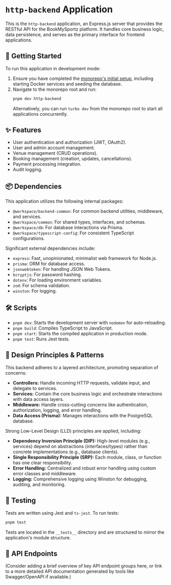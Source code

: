 # `http-backend` Application

This is the `http-backend` application, an Express.js server that provides the RESTful API for the BookMySportz platform. It handles core business logic, data persistence, and serves as the primary interface for frontend applications.

## 🚀 Getting Started

To run this application in development mode:

1.  Ensure you have completed the [monorepo's initial setup](../../README.md#getting-started), including starting Docker services and seeding the database.
2.  Navigate to the monorepo root and run:
    ```bash
    pnpm dev http-backend
    ```
    Alternatively, you can run `turbo dev` from the monorepo root to start all applications concurrently.

## ✨ Features

*   User authentication and authorization (JWT, OAuth2).
*   User and admin account management.
*   Venue management (CRUD operations).
*   Booking management (creation, updates, cancellations).
*   Payment processing integration.
*   Audit logging.

## 📦 Dependencies

This application utilizes the following internal packages:

*   `@workspace/backend-common`: For common backend utilities, middleware, and services.
*   `@workspace/common`: For shared types, interfaces, and schemas.
*   `@workspace/db`: For database interactions via Prisma.
*   `@workspace/typescript-config`: For consistent TypeScript configurations.

Significant external dependencies include:

*   `express`: Fast, unopinionated, minimalist web framework for Node.js.
*   `prisma`: ORM for database access.
*   `jsonwebtoken`: For handling JSON Web Tokens.
*   `bcryptjs`: For password hashing.
*   `dotenv`: For loading environment variables.
*   `zod`: For schema validation.
*   `winston`: For logging.

## 🛠️ Scripts

*   `pnpm dev`: Starts the development server with `nodemon` for auto-reloading.
*   `pnpm build`: Compiles TypeScript to JavaScript.
*   `pnpm start`: Starts the compiled application in production mode.
*   `pnpm test`: Runs Jest tests.

## 📐 Design Principles & Patterns

This backend adheres to a layered architecture, promoting separation of concerns:

*   **Controllers:** Handle incoming HTTP requests, validate input, and delegate to services.
*   **Services:** Contain the core business logic and orchestrate interactions with data access layers.
*   **Middleware:** Handle cross-cutting concerns like authentication, authorization, logging, and error handling.
*   **Data Access (Prisma):** Manages interactions with the PostgreSQL database.

Strong Low-Level Design (LLD) principles are applied, including:

*   **Dependency Inversion Principle (DIP):** High-level modules (e.g., services) depend on abstractions (interfaces/types) rather than concrete implementations (e.g., database clients).
*   **Single Responsibility Principle (SRP):** Each module, class, or function has one clear responsibility.
*   **Error Handling:** Centralized and robust error handling using custom error classes and middleware.
*   **Logging:** Comprehensive logging using Winston for debugging, auditing, and monitoring.

## 🧪 Testing

Tests are written using Jest and `ts-jest`. To run tests:

```bash
pnpm test
```

Tests are located in the `__tests__` directory and are structured to mirror the application's module structure.

## 🔑 API Endpoints

(Consider adding a brief overview of key API endpoint groups here, or link to a more detailed API documentation generated by tools like Swagger/OpenAPI if available.)

